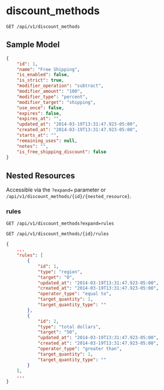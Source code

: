 discount_methods
================

```shell
GET /api/v1/discount_methods
```

Sample Model
------------

```json
{
	"id": 1,
	"name": "Free Shipping",
	"is_enabled": false,
	"is_strict": true,
	"modifier_operation": "subtract",
	"modifier_amount": "100",
	"modifier_type": "percent",
	"modifier_target": "shipping",
	"use_once": false,
	"expires": false,
	"expires_at": "",
	"updated_at": "2014-03-19T13:31:47.923-05:00",
	"created_at": "2014-03-19T13:31:47.923-05:00",
	"starts_at": "",
	"remaining_uses": null,
	"notes": "",
	"is_free_shipping_discount": false
}
```

Nested Resources
----------------

Accessible via the `?expand=` parameter or `/api/v1/discount_methods/{id}/{nested_resource}`.

### rules

```shell
GET /api/v1/discount_methods?expand=rules
```

```shell
GET /api/v1/discount_methods/{id}/rules
```

```json
{
	...
	"rules": [
		{
			"id": 1,
			"type": "region",
			"target": "0",
			"updated_at": "2014-03-19T13:31:47.923-05:00",
			"created_at": "2014-03-19T13:31:47.923-05:00",
			"operator_type": "equal to",
			"target_quantity": 1,
			"target_quantity_type": ""
		},
		{
			"id": 2,
			"type": "total dollars",
			"target": "50",
			"updated_at": "2014-03-19T13:31:47.923-05:00",
			"created_at": "2014-03-19T13:31:47.923-05:00",
			"operator_type": "greater than",
			"target_quantity": 1,
			"target_quantity_type": ""
		}
	],
	...
}
```